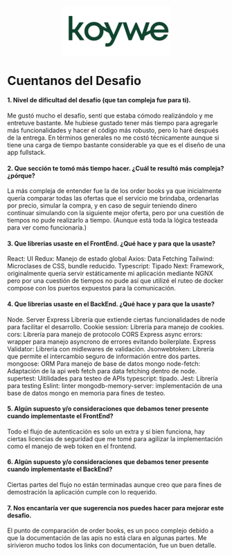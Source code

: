 <div align="center">
  <p>
    <img src="./ImgKoywe.png" width="250" />
  </p>
</div>

# Cuentanos del Desafio
#### 1. Nivel de dificultad del desafío (que tan compleja fue para ti).

Me gustó mucho el desafío, sentí que estaba cómodo realizándolo y me entretuve bastante. Me hubiese gustado tener más tiempo para agregarle más funcionalidades y hacer el código más robusto, pero lo haré después de la entrega. En términos generales no me costó técnicamente aunque si tiene una carga de tiempo bastante considerable ya que es el diseño de una app fullstack.

#### 2. Que sección te tomó más tiempo hacer. ¿Cuál te resultó más compleja? ¿pórque?

La más compleja de entender fue la de los order books ya que inicialmente quería comparar todas las ofertas que el servicio me brindaba, ordenarlas por precio, simular la compra, y en caso de seguir teniendo dinero continuar simulando con la siguiente mejor oferta, pero por una cuestión de tiempos no pude realizarlo a tiempo. (Aunque está toda la lógica testeada para ver como funcionaría.)

#### 3. Que librerias usaste en el FrontEnd. ¿Qué hace y para que la usaste?

React: UI
Redux: Manejo de estado global
Axios: Data Fetching
Tailwind: Microclases de CSS, bundle reducido.
Typescript: Tipado
Next: Framework, originalmente quería servir estáticamente mi aplicación mediante NGNX pero por una cuestión de tiempos no pude así que utilizé el ruteo de docker compose con los puertos expuestos para la comunicación.

#### 4. Que librerias usaste en el BackEnd. ¿Qué hace y para que la usaste?
Node. Server
Express Librería que extiende ciertas funcionalidades de node para facilitar el desarrollo.
Cookie session: Librería para manejo de cookies.
cors: Librería para manejo de protocolo CORS
Express async errors: wrapper para manejo asyncrono de errores evitando boilerplate.
Express Validator: Librería con midlewares de validación.
Jsonwebtoken: Librería que permite el intercambio seguro de información entre dos partes.
mongoose: ORM Para manejo de base de datos mongo
node-fetch: Adaptación de la api web fetch para data fetching dentro de node.
supertest: Uitilidades para testeo de APIs
typescript: tipado.
Jest: Librería para testing
Eslint: linter
mongodb-memory-server: implementación de una base de datos mongo en memoria para fines de testeo.




#### 5. Algún supuesto y/o consideraciones que debamos tener presente cuando implementaste el FrontEnd?
Todo el flujo de autenticación es solo un extra y si bien funciona, hay ciertas licencias de seguridad que me tomé para agilizar la implementación como el manejo de web token en el frontend.
#### 6. Algún supuesto y/o consideraciones que debamos tener presente cuando implementaste el BackEnd?
Ciertas partes del flujo no están terminadas aunque creo que para fines de demostración la aplicación cumple con lo requerido.

#### 7. Nos encantaría ver que sugerencia nos puedes hacer para mejorar este desafio.
El punto de comparación de order books, es un poco complejo debido a que la documentación de las apis no está clara en algunas partes. Me sirivieron mucho todos los links con documentación, fue un buen detalle.
